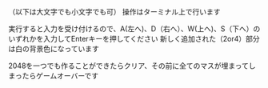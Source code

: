 （以下は大文字でも小文字でも可）
操作はターミナル上で行います

実行すると入力を受け付けるので、A(左へ)、D（右へ）、W(上へ)、S（下へ）のいずれかを入力してEnterキーを押してください
新しく追加された（2or4）部分は白の背景色になっています

2048を一つでも作ることができたらクリア、その前に全てのマスが埋まってしまったらゲームオーバーです
